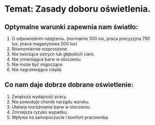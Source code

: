 # Temat: Zasady doboru oświetlenia.
## Optymalne warunki zapewnia nam światło:
1. O odpowiednim natężeniu. (normalnie 500 lux, praca precyzyjna 750 lux, praca magazynowa 200 lux)
2. Równomiernie rozproszone.
3. Nie tworzące ostrych lub głębokich cieni.
4. Nie zmieniające barw w otoczeniu.
5. Nie może być migoczące.
6. Nie nagrzewające ciepła.
## Co nam daje dobrze dobrane oświetlenie:
1. Zwiększa wydajność pracy.
2. Nie powoduje chorób narządu wzroku.
3. Ułatwia rozróżnianie barw w otoczeniu.
4. Zmniejsza ryzyko wypadku.
5. Wpływa na samopoczucie i komfort pracownika.
